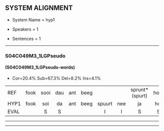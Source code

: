 
## SYSTEM ALIGNMENT

- System Name = hyp1

- Speakers = 1

- Sentences = 1

---

### S04C049M3_1LGPseudo

#### (S04C049M3_1LGPseudo-words)

- Cor=20.4%	Sub=67.3%	Del=8.2%	Ins=4.1%

|  |  |  |  |  |  |  |  |  |  |  |  |  |  |  |  |  |  |  |  |  |  |  |  |  |  |  |  |  |  |  |  |  |  |  |  |  |  |  |  |  |  |  |  |  |  |  |  |  |  |
|:--- |:---:|:---:|:---:|:---:|:---:|:---:|:---:|:---:|:---:|:---:|:---:|:---:|:---:|:---:|:---:|:---:|:---:|:---:|:---:|:---:|:---:|:---:|:---:|:---:|:---:|:---:|:---:|:---:|:---:|:---:|:---:|:---:|:---:|:---:|:---:|:---:|:---:|:---:|:---:|:---:|:---:|:---:|:---:|:---:|:---:|:---:|:---:|:---:|:---:|
| REF | fook | sooi | dau | ant | beeg |  |  | sprunt*(spurt) | hool | larst | * | vout | zwoei | fam | rachts | vaap | sprieuw | keng | swoers | doer | * | * | jien | * | blard | guul*(gul) | hoekt | neeuw*(sneeuw) | * | noork | vid | zans | * | leum | haans | spaai | * | *s | sjalt | heik | sank | roen | frijk | eem | schard | grek | dron | snaaf | stuid |
| HYP1 | fook | soi | da | ant | beeg | spuurt | nee | ja | hol | larst | fa | vat | zoi | van | rechts | vap | spreel | ken | swours | dour | ir | wee | e | andes | dan | belart | hoekt |  | nee | nork | viet | zans |  |  |  | em | hens | spi | slelt | heik | sank | roen | fruik | één | schart | frik | drom | snaaf | tuit |
| EVAL |  | S | S |  |  | I | I | S | S |  | S | S | S | S | S | S | S | S | S | S | S | S | S | S | S | S |  | D | S | S | S |  | D | D | D | S | S | S | S |  |  |  | S | S | S | S | S |  | S |
---

---
